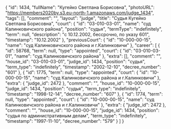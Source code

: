 {
    "id": 1434,
    "fullName": "Кугейко Светлана Борисовна",
    "photoURL": "https://members2020by.s3.eu-north-1.amazonaws.com/judge_1434",
    "tags": [],
    "comment": "",
    "layout": "judge",
    "title": "Судья Кугейко Светлана Борисовна",
    "court": {
        "id": "03-010-03-01",
        "name": "суд Калинковичского района",
        "position": "судья",
        "termType": "indefinitely",
        "term": null,
        "description": "c 10.12.2002, бессрочно, по указу 601",
        "timestamp": "10.12.2002"
    },
    "previousCourt": {
        "id": "10-000-00-15",
        "name": "суд Калинковичского района и г.Калинковичи"
    },
    "career": [
        {
            "id": 58768,
            "term": null,
            "type": "appointed",
            "court": {
                "id": "03-010-03-01",
                "name": "суд Калинковичского района"
            },
            "extra": [],
            "comment": "",
            "house_id": "03-010-03-01",
            "judge_id": 1434,
            "position": "судья",
            "term_type": "indefinitely",
            "timestamp": "2002-12-10",
            "decree_number": "601"
        },
        {
            "id": 1775,
            "term": null,
            "type": "appointed",
            "court": {
                "id": "10-000-00-15",
                "name": "суд Калинковичского района и г.Калинковичи"
            },
            "extra": {
                "judge_id": 2472
            },
            "comment": "",
            "house_id": "10-000-00-15",
            "judge_id": 1434,
            "position": "судья",
            "term_type": "indefinitely",
            "timestamp": "1998-12-14",
            "decree_number": "607"
        },
        {
            "id": 1774,
            "term": null,
            "type": "appointed",
            "court": {
                "id": "10-000-00-15",
                "name": "суд Калинковичского района и г.Калинковичи"
            },
            "extra": {
                "judge_id": 2472
            },
            "comment": "",
            "house_id": "10-000-00-15",
            "judge_id": 1434,
            "position": "судья по административным делам",
            "term_type": "indefinitely",
            "timestamp": "1997-11-10",
            "decree_number": "579"
        }
    ]
}